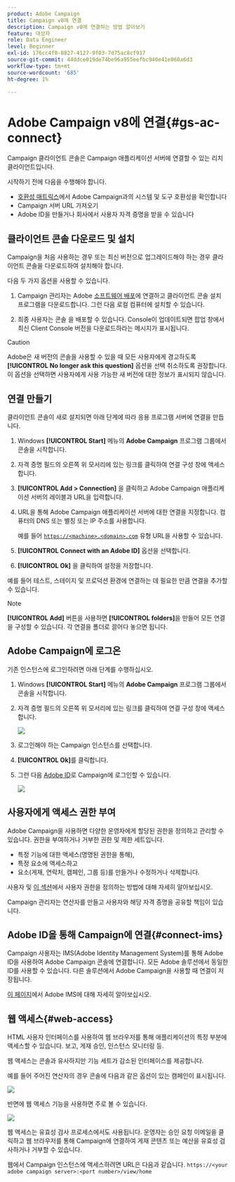 ```yaml
---
product: Adobe Campaign
title: Campaign v8에 연결
description: Campaign v8에 연결하는 방법 알아보기
feature: 대상자
role: Data Engineer
level: Beginner
exl-id: 176cc4f0-8827-4127-9f03-7d75ac8cf917
source-git-commit: 44ddce019de74be96a955eefbc940e41e060a6d3
workflow-type: tm+mt
source-wordcount: '685'
ht-degree: 1%

---
```


# Adobe Campaign v8에 연결{#gs-ac-connect}

Campaign 클라이언트 콘솔은 Campaign 애플리케이션 서버에 연결할 수 있는 리치 클라이언트입니다.

시작하기 전에 다음을 수행해야 합니다.

* [호환성 매트릭스](compatibility-matrix.md)에서 Adobe Campaign과의 시스템 및 도구 호환성을 확인합니다
* Campaign 서버 URL 가져오기
* Adobe ID을 만들거나 회사에서 사용자 자격 증명을 받을 수 있습니다

## 클라이언트 콘솔 다운로드 및 설치

Campaign을 처음 사용하는 경우 또는 최신 버전으로 업그레이드해야 하는 경우 클라이언트 콘솔을 다운로드하여 설치해야 합니다.

다음 두 가지 옵션을 사용할 수 있습니다.

1. Campaign 관리자는 Adobe [소프트웨어 배포](https://experience.adobe.com/#/downloads/content/software-distribution/en/campaign.html)에 연결하고 클라이언트 콘솔 설치 프로그램을 다운로드합니다. 그런 다음 로컬 컴퓨터에 설치할 수 있습니다.

1. 최종 사용자는 콘솔 을 배포할 수 있습니다. Console이 업데이트되면 팝업 창에서 최신 Client Console 버전을 다운로드하라는 메시지가 표시됩니다.

>[!CAUTION]
>
>Adobe은 새 버전의 콘솔을 사용할 수 있을 때 모든 사용자에게 경고하도록 **[!UICONTROL No longer ask this question]** 옵션을 선택 취소하도록 권장합니다.  이 옵션을 선택하면 사용자에게 사용 가능한 새 버전에 대한 정보가 표시되지 않습니다.

## 연결 만들기

클라이언트 콘솔이 새로 설치되면 아래 단계에 따라 응용 프로그램 서버에 연결을 만듭니다.

1. Windows **[!UICONTROL Start]** 메뉴의 **Adobe Campaign** 프로그램 그룹에서 콘솔을 시작합니다.

1. 자격 증명 필드의 오른쪽 위 모서리에 있는 링크를 클릭하여 연결 구성 창에 액세스합니다.

1. **[!UICONTROL Add > Connection]** 을 클릭하고 Adobe Campaign 애플리케이션 서버의 레이블과 URL을 입력합니다.

1. URL을 통해 Adobe Campaign 애플리케이션 서버에 대한 연결을 지정합니다. 컴퓨터의 DNS 또는 별칭 또는 IP 주소를 사용합니다.

   예를 들어 [`https://<machine>.<domain>.com`](https://myserver.adobe.com) 유형 URL을 사용할 수 있습니다.

1. **[!UICONTROL Connect with an Adobe ID]** 옵션을 선택합니다.

1. **[!UICONTROL Ok]** 을 클릭하여 설정을 저장합니다.

예를 들어 테스트, 스테이지 및 프로덕션 환경에 연결하는 데 필요한 만큼 연결을 추가할 수 있습니다.

>[!NOTE]
>
>**[!UICONTROL Add]** 버튼을 사용하면 **[!UICONTROL folders]**&#x200B;을 만들어 모든 연결을 구성할 수 있습니다. 각 연결을 폴더로 끌어다 놓으면 됩니다.

## Adobe Campaign에 로그온

기존 인스턴스에 로그인하려면 아래 단계를 수행하십시오.

1. Windows **[!UICONTROL Start]** 메뉴의 **Adobe Campaign** 프로그램 그룹에서 콘솔을 시작합니다.

1. 자격 증명 필드의 오른쪽 위 모서리에 있는 링크를 클릭하여 연결 구성 창에 액세스합니다.

   ![](assets/connectToCampaign.png)

1. 로그인해야 하는 Campaign 인스턴스를 선택합니다.

1. **[!UICONTROL Ok]**&#x200B;를 클릭합니다.

1. 그런 다음 [Adobe ID](#connect-ims)로 Campaign에 로그인할 수 있습니다.

   ![](assets/adobeID.png)

## 사용자에게 액세스 권한 부여

Adobe Campaign을 사용하면 다양한 운영자에게 할당된 권한을 정의하고 관리할 수 있습니다. 권한을 부여하거나 거부한 권한 및 제한 세트입니다.

* 특정 기능에 대한 액세스(명명된 권한을 통해),
* 특정 요소에 액세스하고
* 요소(게재, 연락처, 캠페인, 그룹 등)를 만들거나 수정하거나 삭제합니다.

사용자 및 [이 섹션](permissions.md)에서 사용자 권한을 정의하는 방법에 대해 자세히 알아보십시오.

Campaign 관리자는 연산자를 만들고 사용자와 해당 자격 증명을 공유할 책임이 있습니다.

## Adobe ID을 통해 Campaign에 연결{#connect-ims}

Campaign 사용자는 IMS(Adobe Identity Management System)를 통해 Adobe ID을 사용하여 Adobe Campaign 콘솔에 연결합니다. 모든 Adobe 솔루션에서 동일한 ID를 사용할 수 있습니다. 다른 솔루션에서 Adobe Campaign을 사용할 때 연결이 저장됩니다.

[이 페이지](https://helpx.adobe.com/enterprise/using/identity.html)에서 Adobe IMS에 대해 자세히 알아보십시오.

## 웹 액세스{#web-access}

HTML 사용자 인터페이스를 사용하여 웹 브라우저를 통해 애플리케이션의 특정 부분에 액세스할 수 있습니다. 보고, 게재 승인, 인스턴스 모니터링 등.

웹 액세스는 콘솔과 유사하지만 기능 세트가 감소된 인터페이스를 제공합니다.

예를 들어 주어진 연산자의 경우 콘솔에 다음과 같은 옵션이 있는 캠페인이 표시됩니다.

![](assets/campaign-from-console.png)

반면에 웹 액세스 기능을 사용하면 주로 볼 수 있습니다.

![](assets/campaign-from-web.png)

웹 액세스는 유효성 검사 프로세스에서도 사용됩니다. 운영자는 승인 요청 이메일을 클릭하고 웹 브라우저를 통해 Campaign에 연결하여 게재 콘텐츠 또는 예산을 유효성 검사하거나 거부할 수 있습니다.

웹에서 Campaign 인스턴스에 액세스하려면 URL은 다음과 같습니다.  `https://<your adobe campaign server>:<port number>/view/home`
